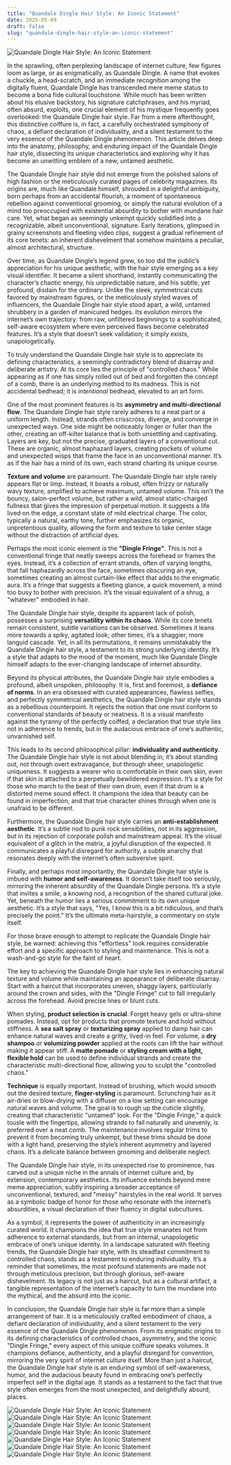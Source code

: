 ```yaml
---
title: "Quandale Dingle Hair Style: An Iconic Statement"
date: 2025-05-09
draft: false
slug: "quandale-dingle-hair-style-an-iconic-statement" 
---
```


![Quandale Dingle Hair Style: An Iconic Statement](https://pics.craiyon.com/2023-11-20/HNS0IdbsTNChzFBscokBVw.webp "Quandale Dingle Hair Style: An Iconic Statement")

In the sprawling, often perplexing landscape of internet culture, few figures loom as large, or as enigmatically, as Quandale Dingle. A name that evokes a chuckle, a head-scratch, and an immediate recognition among the digitally fluent, Quandale Dingle has transcended mere meme status to become a bona fide cultural touchstone. While much has been written about his elusive backstory, his signature catchphrases, and his myriad, often absurd, exploits, one crucial element of his mystique frequently goes overlooked: the Quandale Dingle hair style. Far from a mere afterthought, this distinctive coiffure is, in fact, a carefully orchestrated symphony of chaos, a defiant declaration of individuality, and a silent testament to the very essence of the Quandale Dingle phenomenon. This article delves deep into the anatomy, philosophy, and enduring impact of the Quandale Dingle hair style, dissecting its unique characteristics and exploring why it has become an unwitting emblem of a new, untamed aesthetic.

The Quandale Dingle hair style did not emerge from the polished salons of high fashion or the meticulously curated pages of celebrity magazines. Its origins are, much like Quandale himself, shrouded in a delightful ambiguity, born perhaps from an accidental flourish, a moment of spontaneous rebellion against conventional grooming, or simply the natural evolution of a mind too preoccupied with existential absurdity to bother with mundane hair care. Yet, what began as seemingly unkempt quickly solidified into a recognizable, albeit unconventional, signature. Early iterations, glimpsed in grainy screenshots and fleeting video clips, suggest a gradual refinement of its core tenets: an inherent dishevelment that somehow maintains a peculiar, almost architectural, structure.

Over time, as Quandale Dingle’s legend grew, so too did the public’s appreciation for his unique aesthetic, with the hair style emerging as a key visual identifier. It became a silent shorthand, instantly communicating the character’s chaotic energy, his unpredictable nature, and his subtle, yet profound, disdain for the ordinary. Unlike the sleek, symmetrical cuts favored by mainstream figures, or the meticulously styled waves of influencers, the Quandale Dingle hair style stood apart, a wild, untamed shrubbery in a garden of manicured hedges. Its evolution mirrors the internet’s own trajectory: from raw, unfiltered beginnings to a sophisticated, self-aware ecosystem where even perceived flaws become celebrated features. It’s a style that doesn’t seek validation; it simply exists, unapologetically.

To truly understand the Quandale Dingle hair style is to appreciate its defining characteristics, a seemingly contradictory blend of disarray and deliberate artistry. At its core lies the principle of "controlled chaos." While appearing as if one has simply rolled out of bed and forgotten the concept of a comb, there is an underlying method to its madness. This is not accidental bedhead; it is *intentional* bedhead, elevated to an art form.

One of the most prominent features is its **asymmetry and multi-directional flow**. The Quandale Dingle hair style rarely adheres to a neat part or a uniform length. Instead, strands often crisscross, diverge, and converge in unexpected ways. One side might be noticeably longer or fuller than the other, creating an off-kilter balance that is both unsettling and captivating. Layers are key, but not the precise, graduated layers of a conventional cut. These are organic, almost haphazard layers, creating pockets of volume and unexpected wisps that frame the face in an unconventional manner. It’s as if the hair has a mind of its own, each strand charting its unique course.

**Texture and volume** are paramount. The Quandale Dingle hair style rarely appears flat or limp. Instead, it boasts a robust, often frizzy or naturally wavy texture, amplified to achieve maximum, untamed volume. This isn’t the bouncy, salon-perfect volume, but rather a wild, almost static-charged fullness that gives the impression of perpetual motion. It suggests a life lived on the edge, a constant state of mild electrical charge. The color, typically a natural, earthy tone, further emphasizes its organic, unpretentious quality, allowing the form and texture to take center stage without the distraction of artificial dyes.

Perhaps the most iconic element is the **"Dingle Fringe"**. This is not a conventional fringe that neatly sweeps across the forehead or frames the eyes. Instead, it’s a collection of errant strands, often of varying lengths, that fall haphazardly across the face, sometimes obscuring an eye, sometimes creating an almost curtain-like effect that adds to the enigmatic aura. It’s a fringe that suggests a fleeting glance, a quick movement, a mind too busy to bother with precision. It’s the visual equivalent of a shrug, a "whatever" embodied in hair.

The Quandale Dingle hair style, despite its apparent lack of polish, possesses a surprising **versatility within its chaos**. While its core tenets remain consistent, subtle variations can be observed. Sometimes it leans more towards a spiky, agitated look; other times, it’s a shaggier, more languid cascade. Yet, in all its permutations, it remains unmistakably the Quandale Dingle hair style, a testament to its strong underlying identity. It’s a style that adapts to the mood of the moment, much like Quandale Dingle himself adapts to the ever-changing landscape of internet absurdity.

Beyond its physical attributes, the Quandale Dingle hair style embodies a profound, albeit unspoken, philosophy. It is, first and foremost, a **defiance of norms**. In an era obsessed with curated appearances, flawless selfies, and perfectly symmetrical aesthetics, the Quandale Dingle hair style stands as a rebellious counterpoint. It rejects the notion that one must conform to conventional standards of beauty or neatness. It is a visual manifesto against the tyranny of the perfectly coiffed, a declaration that true style lies not in adherence to trends, but in the audacious embrace of one’s authentic, unvarnished self.

This leads to its second philosophical pillar: **individuality and authenticity**. The Quandale Dingle hair style is not about blending in; it’s about standing out, not through overt extravagance, but through sheer, unapologetic uniqueness. It suggests a wearer who is comfortable in their own skin, even if that skin is attached to a perpetually bewildered expression. It’s a style for those who march to the beat of their own drum, even if that drum is a distorted meme sound effect. It champions the idea that beauty can be found in imperfection, and that true character shines through when one is unafraid to be different.

Furthermore, the Quandale Dingle hair style carries an **anti-establishment aesthetic**. It’s a subtle nod to punk rock sensibilities, not in its aggression, but in its rejection of corporate polish and mainstream appeal. It’s the visual equivalent of a glitch in the matrix, a joyful disruption of the expected. It communicates a playful disregard for authority, a subtle anarchy that resonates deeply with the internet’s often subversive spirit.

Finally, and perhaps most importantly, the Quandale Dingle hair style is imbued with **humor and self-awareness**. It doesn’t take itself too seriously, mirroring the inherent absurdity of the Quandale Dingle persona. It’s a style that invites a smile, a knowing nod, a recognition of the shared cultural joke. Yet, beneath the humor lies a serious commitment to its own unique aesthetic. It’s a style that says, "Yes, I know this is a bit ridiculous, and that’s precisely the point." It’s the ultimate meta-hairstyle, a commentary on style itself.

For those brave enough to attempt to replicate the Quandale Dingle hair style, be warned: achieving this "effortless" look requires considerable effort and a specific approach to styling and maintenance. This is not a wash-and-go style for the faint of heart.

The key to achieving the Quandale Dingle hair style lies in enhancing natural texture and volume while maintaining an appearance of deliberate disarray. Start with a haircut that incorporates uneven, shaggy layers, particularly around the crown and sides, with the "Dingle Fringe" cut to fall irregularly across the forehead. Avoid precise lines or blunt cuts.

When styling, **product selection is crucial**. Forget heavy gels or ultra-shine pomades. Instead, opt for products that promote texture and hold without stiffness. A **sea salt spray** or **texturizing spray** applied to damp hair can enhance natural waves and create a gritty, lived-in feel. For volume, a **dry shampoo** or **volumizing powder** applied at the roots can lift the hair without making it appear stiff. A **matte pomade** or **styling cream with a light, flexible hold** can be used to define individual strands and create the characteristic multi-directional flow, allowing you to sculpt the "controlled chaos."

**Technique** is equally important. Instead of brushing, which would smooth out the desired texture, **finger-styling** is paramount. Scrunching hair as it air-dries or blow-drying with a diffuser on a low setting can encourage natural waves and volume. The goal is to rough up the cuticle slightly, creating that characteristic "untamed" look. For the "Dingle Fringe," a quick tousle with the fingertips, allowing strands to fall naturally and unevenly, is preferred over a neat comb. The maintenance involves regular trims to prevent it from becoming truly unkempt, but these trims should be done with a light hand, preserving the style’s inherent asymmetry and layered chaos. It’s a delicate balance between grooming and deliberate neglect.

The Quandale Dingle hair style, in its unexpected rise to prominence, has carved out a unique niche in the annals of internet culture and, by extension, contemporary aesthetics. Its influence extends beyond mere meme appreciation, subtly inspiring a broader acceptance of unconventional, textured, and "messy" hairstyles in the real world. It serves as a symbolic badge of honor for those who resonate with the internet’s absurdities, a visual declaration of their fluency in digital subcultures.

As a symbol, it represents the power of authenticity in an increasingly curated world. It champions the idea that true style emanates not from adherence to external standards, but from an internal, unapologetic embrace of one’s unique identity. In a landscape saturated with fleeting trends, the Quandale Dingle hair style, with its steadfast commitment to controlled chaos, stands as a testament to enduring individuality. It’s a reminder that sometimes, the most profound statements are made not through meticulous precision, but through glorious, self-aware dishevelment. Its legacy is not just as a haircut, but as a cultural artifact, a tangible representation of the internet’s capacity to turn the mundane into the mythical, and the absurd into the iconic.

In conclusion, the Quandale Dingle hair style is far more than a simple arrangement of hair. It is a meticulously crafted embodiment of chaos, a defiant declaration of individuality, and a silent testament to the very essence of the Quandale Dingle phenomenon. From its enigmatic origins to its defining characteristics of controlled chaos, asymmetry, and the iconic "Dingle Fringe," every aspect of this unique coiffure speaks volumes. It champions defiance, authenticity, and a playful disregard for convention, mirroring the very spirit of internet culture itself. More than just a haircut, the Quandale Dingle hair style is an enduring symbol of self-awareness, humor, and the audacious beauty found in embracing one’s perfectly imperfect self in the digital age. It stands as a testament to the fact that true style often emerges from the most unexpected, and delightfully absurd, places.

![Quandale Dingle Hair Style: An Iconic Statement](https://ih1.redbubble.net/image.3674668965.5089/bg,f8f8f8-flat,750x,075,f-pad,750x1000,f8f8f8.jpg "Quandale Dingle Hair Style: An Iconic Statement") ![Quandale Dingle Hair Style: An Iconic Statement](https://ih1.redbubble.net/image.3674668786.5089/flat,750x,075,f-pad,750x1000,f8f8f8.jpg "Quandale Dingle Hair Style: An Iconic Statement") ![Quandale Dingle Hair Style: An Iconic Statement](https://latestcelebarticles.com/wp-content/uploads/2022/08/quandale-dingle-family-940x839.jpg "Quandale Dingle Hair Style: An Iconic Statement") ![Quandale Dingle Hair Style: An Iconic Statement](https://networkustad.com/wp-content/uploads/2022/10/Untitled-design-59-300x157-1920x1281.png "Quandale Dingle Hair Style: An Iconic Statement") ![Quandale Dingle Hair Style: An Iconic Statement](https://i.pinimg.com/originals/93/0c/51/930c514756c3be35572063c24d4bf2fc.jpg "Quandale Dingle Hair Style: An Iconic Statement") ![Quandale Dingle Hair Style: An Iconic Statement](https://p16-tm-sg.tiktokmusic.me/img/tos-alisg-v-2102/fc6c1785a02f4569b951e49692d2ebea~c5_500x500.image "Quandale Dingle Hair Style: An Iconic Statement") ![Quandale Dingle Hair Style: An Iconic Statement](https://pics.craiyon.com/2023-06-16/229957daeca94044b3d288965dc04bb8.webp "Quandale Dingle Hair Style: An Iconic Statement")